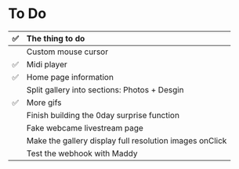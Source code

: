 # To Do
| ✅ | The thing to do |
|:-:|:----------------|
| | Custom mouse cursor |
|✅| Midi player |
|✅| Home page information |
| | Split gallery into sections: Photos + Desgin |
|✅| More gifs |
| | Finish building the 0day surprise function |
| | Fake webcame livestream page |
| | Make the gallery display full resolution images onClick |
| | Test the webhook with Maddy |
